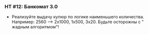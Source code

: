 ### HT #12: Банкомат 3.0

- Реализуйте выдачу купюр по логике наименьшего количества. Например: 2560 --> 2х1000, 1х500, 3х20. Будьте осторожны с "
  жадным алгоритмом"!